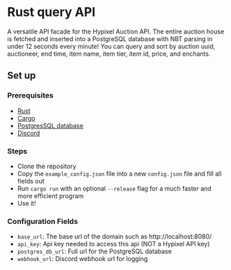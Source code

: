 # Rust query API
A versatile API facade for the Hypixel Auction API. The entire auction house is fetched and inserted into a PostgreSQL database with NBT parsing in under 12 seconds every minute! You can query and sort by auction uuid, auctioneer, end time, item name, item tier, item id, price, and enchants.

## Set up
### Prerequisites
- [Rust](https://www.rust-lang.org/tools/install)
- [Cargo](https://doc.rust-lang.org/cargo/getting-started/installation.html)
- [PostgresSQL database](https://www.postgresql.org/)
- [Discord](https://discord.com/)

### Steps
- Clone the repository
- Copy the `example_config.json` file into a new `config.json` file and fill all fields out
- Run `cargo run` with an optional `--release` flag for a much faster and more efficient program
- Use it!

### Configuration Fields
- `base_url`: The base url of the domain such as http://localhost:8080/
- `api_key`: Api key needed to access this api (NOT a Hypixel API key)
- `postgres_db_url`: Full url for the PostgreSQL database
- `webhook_url`: Discord webhook url for logging